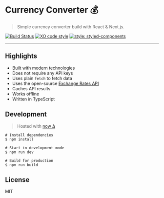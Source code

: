 # Currency Converter 💰

> Simple currency converter build with React & Next.js.


[![Build Status](https://travis-ci.org/xxczaki/currency-converter.svg?branch=master)](https://travis-ci.org/xxczaki/currency-converter)
[![XO code style](https://img.shields.io/badge/code_style-XO-5ed9c7.svg)](https://github.com/xojs/xo)
[![style: styled-components](https://img.shields.io/badge/style-%F0%9F%92%85%20styled--components-orange.svg?colorB=daa357&colorA=db748e)](https://github.com/styled-components/styled-components)

---

## Highlights

- Built with modern technologies
- Does not require any API keys
- Uses plain `fetch` to fetch data
- Uses the open-source [Exchange Rates API](http://exchangeratesapi.io)
- Caches API results
- Works offline
- Written in TypeScript

## Development

> Hosted with [now Δ](https://zeit.com/now)

```
# Install dependencies
$ npm install

# Start in development mode
$ npm run dev

# Build for production
$ npm run build
```


## License

MIT
